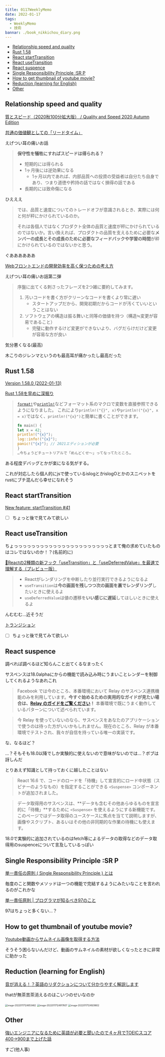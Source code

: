 ```yaml
---
title: 0117WeeklyMemo
date: 2022-01-17
tags:
  - WeeklyMemo
  - 技術
bannar: ./book_nikkichou_diary.png
---
```


- [Relationship speed and quality](#relationship-speed-and-quality)
- [Rust 1.58](#rust-158)
- [React startTransition](#react-starttransition)
- [React useTransition](#react-usetransition)
- [React suspence](#react-suspence)
- [Single Responsibility Principle :SR P](#single-responsibility-principle-sr-p)
- [How to get thumbnail of youtube movie?](#how-to-get-thumbnail-of-youtube-movie)
- [Reduction (learning for English)](#reduction-learning-for-english)
- [Other](#other)


## Relationship speed and quality

[質とスピード（2020秋100分拡大版） / Quality and Speed 2020 Autumn Edition](https://speakerdeck.com/twada/quality-and-speed-2020-autumn-edition)

[共通の価値観としての「リードタイム」](https://i2key.hateblo.jp/entry/2017/05/15/082655#:~:text=%E3%81%AB%E3%81%AA%E3%82%8A%E3%81%BE%E3%81%99%E3%80%82-,%E5%85%B1%E9%80%9A%E3%81%AE%E4%BE%A1%E5%80%A4%E8%A6%B3%E3%81%A8%E3%81%97%E3%81%A6%E3%81%AE%E3%80%8C%E3%83%AA%E3%83%BC%E3%83%89%E3%82%BF%E3%82%A4%E3%83%A0%E3%80%8D,-SoE%E3%83%A9%E3%82%A4%E3%82%AF)

えげつい耳の痛いお話

> **保守性を犠牲にすればスピードは得られる？**
>
> - 短期的には得られる
> - 1ヶ月後には逆効果になる
>   - 1ヶ月以内であれば、内部品質への投資の受益者は自分たち自身であり、つまり道徳や矜持の話ではなく損得の話である
> - 長期的には致命傷になる

ひえええ

> では、品質と速度についてのトレードオフが意識されるとき、実際には何と何が秤にかけられているのか。
>
> それは各個人ではなくプロダクト全体の品質と速度が秤にかけられているのではないか。言い換えれば、プロダクトの品質を支えるために必要な**メンバーの成長とその成長のために必要なフィードバックや学習の時間**が秤にかけられているのではないかと思う。

ぐああああああ

[Webフロントエンドの開発効率を高く保つための考え方](https://zenn.dev/adwd/articles/e173f75c512e10)

えげつい耳の痛いお話第二弾

> 序盤に出てくる刺さったフレーズを2つ雑に要約してみます。
>
> 1. 汚いコードを書く方がクリーンなコードを書くより常に遅い
>    - スタートアップだから、開発初期だからコードが汚くていいということはない
> 1. ソフトウェアの構造は振る舞いと同等の価値を持つ（構造≒変更が容易であること）
>    - 完璧に動作するけど変更ができないより、バグだらけだけど変更が容易な方が良い

気分悪くなる(最高)

木こりのジレンマというのも最高耳が痛かったし最高だった

## Rust 1.58

[Version 1.58.0 (2022-01-13)](https://github.com/rust-lang/rust/blob/master/RELEASES.md#version-1580-2022-01-13)

[Rust 1.58を早めに深掘り](https://tech-blog.optim.co.jp/entry/2022/01/14/080000)

>  [`format!`](https://doc.rust-lang.org/std/macro.format.html)や[`println!`](https://doc.rust-lang.org/std/macro.println.html)などフォーマット系のマクロで変数を直接参照できるようになりました。 これにより`println!("{}", x)`や`println!("{x}", x = x)`ではなく、`println!("{x}")`と簡単に書くことができます。
>
>  ```rust
>  fn main() {
>  let x = 42;
>  println!("{x}");
>  log::info!("{x}");
>  panic!("{x}"); // 2021エディションが必要
>  }
>  …今ちょうどチュートリアルで「めんどくせ〜」ってなってたところ…
>  ```

ある程度デバッグとかが楽になる気がする。

これが対応したら個人的にjsで使っているislogとかislogOとかのスニペットをrustにブチ混んだら幸せになれそう

## React startTransition

[New feature: startTransition #41](https://github.com/reactwg/react-18/discussions/41)

- [ ] ちょっと後で見てみて欲しい

## React useTransition

ちょっっっっっっっっっっっっっっっっっっっっっっとまて俺の求めていたものはコレではないのか！？(名前的に)

[🎊Reactの2種類の新フック「useTransition」と「useDeferredValue」を最速で理解する（プレビュー版）](https://qiita.com/uhyo/items/6be96c278c71b0ddb39b)

> - Reactがレンダリングを中断したり並行実行できるようになるよ
> - `useTransition`は**今の画面を残しつつ次の画面を裏でレンダリング**したいときに使えるよ
> - `useDeferredValue`は値の遷移を**いい感じに遅延**してほしいときに使えるよ

んむむむ…近そうだ

[トランジション](https://ja.reactjs.org/docs/concurrent-mode-patterns.html#transitions)

- [ ] ちょっと後で見てみて欲しい

## React suspence

調べれば調べるほど知らんこと出てくるなまったく

サスペンスは18.0alphaにからの機能で読み込み時にうまいことレンダーを制御してくれるようなあれこれ

> Facebook では今のところ、本番環境において Relay のサスペンス連携機能のみを利用しています。**今すぐ始めるための実用的なガイドが見たい場合は、[Relay のガイドをご覧ください](https://relay.dev/docs/getting-started/step-by-step-guide/)！** 本番環境で既にうまく動作しているパターンについて述べられています。

> 今 Relay を使っていないのなら、サスペンスをあなたのアプリケーションで使うのは待った方がいいかもしれません。現在のところ、Relay が本番環境でテストされ、我々が自信を持っている唯一の実装です。

な、なるほど？

…？そもそも18.0以降でしか実験的に使えないので意味がないのでは…？ボブは訝しんだ

とりあえず知識として持っておくに越したことはない

> React 16.6 で、コードのロードを「待機」して宣言的にロード中状態（スピナーのようなもの）を指定することができる `<Suspense>` コンポーネントが追加されました。

> データ取得用のサスペンスは、**データも含むその他あらゆるものを宣言的に「待機」**するために `<Suspense>` を使えるようにする新機能です。このページではデータ取得のユースケースに焦点を当てて説明しますが、画像やスクリプト、あるいはその他の非同期的な作業の待機にも使えます。

18.0で実験的に追加されているのはfetch等によるデータの取得などのデータ取得用のsuspenceについて言及しているっぽい

## Single Responsibility Principle :SR P

[単一責任の原則 ( Single Responsibility Principle ) とは](https://www.ogis-ri.co.jp/otc/hiroba/others/OOcolumn/single-responsibility-principle.html#:~:text=%E5%8D%98%E4%B8%80%E8%B2%AC%E4%BB%BB%E3%81%AE%E5%8E%9F%E5%89%87%20(%20Single%20Responsibility%20Principle%20)%20%E3%81%A8%E3%81%AF)

毎度のこと関数やメソッドは一つの機能で完結するようにみたいなことを言われるのがこれかな

[単一責任原則 | プログラマが知るべき97のこと](https://xn--97-273ae6a4irb6e2hsoiozc2g4b8082p.com/%E3%82%A8%E3%83%83%E3%82%BB%E3%82%A4/%E5%8D%98%E4%B8%80%E8%B2%AC%E4%BB%BB%E5%8E%9F%E5%89%87/)

97はちょっと多くない…？

## How to get thumbnail of youtube movie?

[Youtube動画からサムネイル画像を取得する方法](https://www.billionwallet.com/goods/youtube_image.html)

そうそう困らないんだけど、動画のサムネイルの素材が欲しくなったときに非常に助かった

## Reduction (learning for English)

[音が消える！？英語のリダクションについて分かりやすく解説します](https://eigohiroba.jp/t/418)

thatが無茶苦茶消えるのはこいつのせいなのか

<img src="assets/0117WeeklyMemo_img/image-20220117124853462.png" alt="image-20220117124853462" style="zoom:50%;" />

<img src="assets/0117WeeklyMemo_img/image-20220117124917607.png" alt="image-20220117124917607" style="zoom:50%;" />

<img src="assets/0117WeeklyMemo_img/image-20220117124929802.png" alt="image-20220117124929802" style="zoom:50%;" />

## Other

[強いエンジニアになるために英語が必要と聞いたので４ヶ月でTOEICスコア400→900まで上げた話](https://qiita.com/NasuPanda/items/5a92505eab4e9da7f4e9)

すご(他人事)